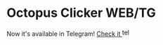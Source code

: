 <h1>Octopus Clicker WEB/TG</h1>
Now it's available in Telegram! <a href="https://t.me/Octopus_clicker_bot">Check it <img style="width : 17px" src="https://pngicon.ru/file/uploads/telegram.png" alt="telegram"></a> 
